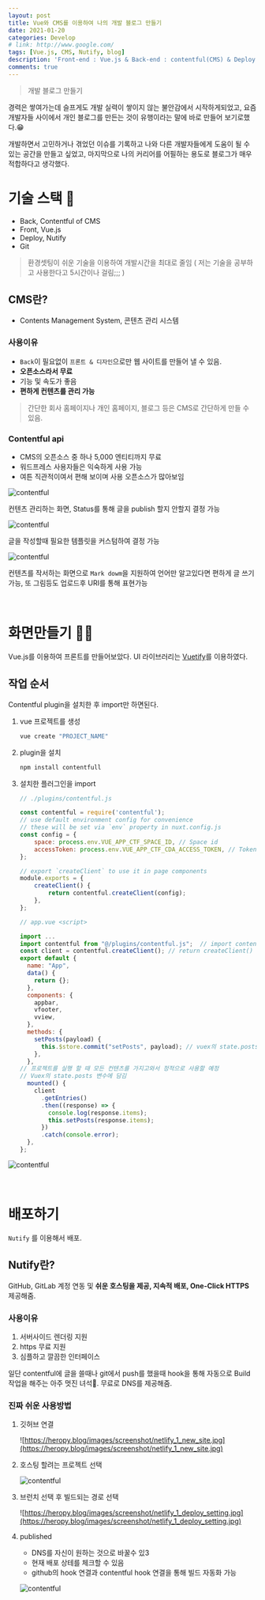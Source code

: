 ```yaml
---
layout: post
title: Vue와 CMS를 이용하여 나의 개발 블로그 만들기
date: 2021-01-20
categories: Develop
# link: http://www.google.com/
tags: [Vue.js, CMS, Nutify, blog]
description: 'Front-end : Vue.js & Back-end : contentful(CMS) & Deploy : Nutify'
comments: true
---
```


> 개발 블로그 만들기

경력은 쌓여가는데 슬프게도 개발 실력이 쌓이지 않는 불안감에서 시작하게되었고, 요즘 개발자들 사이에서 개인 블로그를 만든는 것이 유행이라는 말에 바로 만들어 보기로했다.😁

개발하면서 고민하거나 겪었던 이슈를 기록하고 나와 다른 개발자들에게 도움이 될 수 있는 공간을 만들고 싶었고, 마지막으로 나의 커리어를 어필하는 용도로 블로그가 매우 적합하다고 생각했다.

# 기술 스택 🔨

-   Back, Contentful of CMS
-   Front, Vue.js
-   Deploy, Nutify
-   Git

> 환경셋팅이 쉬운 기술을 이용하여 개발시간을 최대로 줄임 ( 저는 기술을 공부하고 사용한다고 5시간이나 걸림;;; )

## CMS란?

-   Contents Management System, 콘텐츠 관리 시스템

### 사용이유

-   `Back`이 필요없이 `프론트 & 디자인`으로만 웹 사이트를 만들어 낼 수 있음.
-   **오픈소스라서 무료**
-   기능 및 속도가 좋음
-   **편하게 컨텐츠를 관리 가능**

> 간단한 회사 홈페이지나 개인 홈페이지, 블로그 등은 CMS로 간단하게 만들 수 있음.

### Contentful api

-   CMS의 오픈소스 중 하나 5,000 엔티티까지 무료
-   워드프레스 사용자들은 익숙하게 사용 가능
-   여튼 직관적이여서 편해 보이며 사용 오픈소스가 많아보임

![contentful](/assets/posts/make-dev-blog/Untitled00.png)

컨텐츠 관리하는 화면, Status를 통해 글을 publish 할지 안할지 결정 가능

![contentful](/assets/posts/make-dev-blog/Untitled01.png)

글을 작성할때 필요한 템플릿을 커스텀하여 결정 가능

![contentful](/assets/posts/make-dev-blog/Untitled02.png)

컨텐츠를 작서하는 화면으로 `Mark dowm`을 지원하여 언어만 알고있다면 편하게 글 쓰기 가능, 또 그림등도 업로드후 URI를 통해 표현가능

<br>

# 화면만들기 👨‍💻

Vue.js를 이용하여 프론트를 만들어보았다. UI 라이브러리는 [Vuetify](https://vuetifyjs.com/en/)를 이용하였다.

## 작업 순서

Contentful plugin을 설치한 후 import만 하면된다.

1. vue 프로젝트를 생성

    ```bash
    vue create "PROJECT_NAME"
    ```

2. plugin을 설치

    ```bash
    npm install contentfull
    ```

3. 설치한 플러그인을 import

    ```jsx
    // ./plugins/contentful.js

    const contentful = require('contentful');
    // use default environment config for convenience
    // these will be set via `env` property in nuxt.config.js
    const config = {
    	space: process.env.VUE_APP_CTF_SPACE_ID, // Space id
    	accessToken: process.env.VUE_APP_CTF_CDA_ACCESS_TOKEN, // Token
    };

    // export `createClient` to use it in page components
    module.exports = {
    	createClient() {
    		return contentful.createClient(config);
    	},
    };
    ```

    ```jsx
    // app.vue <script>

    import ...
    import contentful from "@/plugins/contentful.js";  // import contentful
    const client = contentful.createClient(); // return createClient()
    export default {
      name: "App",
      data() {
        return {};
      },
      components: {
        appbar,
        vfooter,
        vview,
      },
      methods: {
        setPosts(payload) {
          this.$store.commit("setPosts", payload); // vuex의 state.posts에 넣는 메소드
        },
      },
    // 프로젝트를 실행 할 때 모든 컨텐츠를 가지고와서 정적으로 사용할 예정
    // Vuex의 state.posts 변수에 담김
      mounted() {
        client
          .getEntries()
          .then((response) => {
            console.log(response.items);
            this.setPosts(response.items);
          })
          .catch(console.error);
      },
    };

    ```

![contentful](/assets/posts/make-dev-blog/Untitled03.png)

<br>

# 배포하기

`Nutify` 를 이용해서 배포.

## Nutify란?

GitHub, GitLab 계정 연동 및 **쉬운 호스팅을 제공, 지속적 배포, One-Click HTTPS** 제공해줌.

### 사용이유

1. 서버사이드 렌더링 지원
2. https 무료 지원
3. 심플하고 깔끔한 인터페이스

일단 contentful에 글을 쓸때나 git에서 push를 했을때 hook을 통해 자동으로 Build 작업을 해주는 아주 멋진 녀석🤣. 무료로 DNS를 제공해줌.

### 진짜 쉬운 사용방법

1. 깃허브 연결

    ![https://heropy.blog/images/screenshot/netlify_1_new_site.jpg](https://heropy.blog/images/screenshot/netlify_1_new_site.jpg)

2. 호스팅 할려는 프로젝트 선택

    ![contentful](/assets/posts/make-dev-blog/Untitled04.png)

3. 브런치 선택 후 빌드되는 경로 선택

    ![https://heropy.blog/images/screenshot/netlify_1_deploy_setting.jpg](https://heropy.blog/images/screenshot/netlify_1_deploy_setting.jpg)

4. published

    -   DNS를 자신이 원하는 것으로 바꿀수 있3
    -   현재 배포 상테를 체크할 수 있음
    -   github의 hook 연결과 contentful hook 연결을 통해 빌드 자동화 가능

    ![contentful](/assets/posts/make-dev-blog/Untitled05.png)
